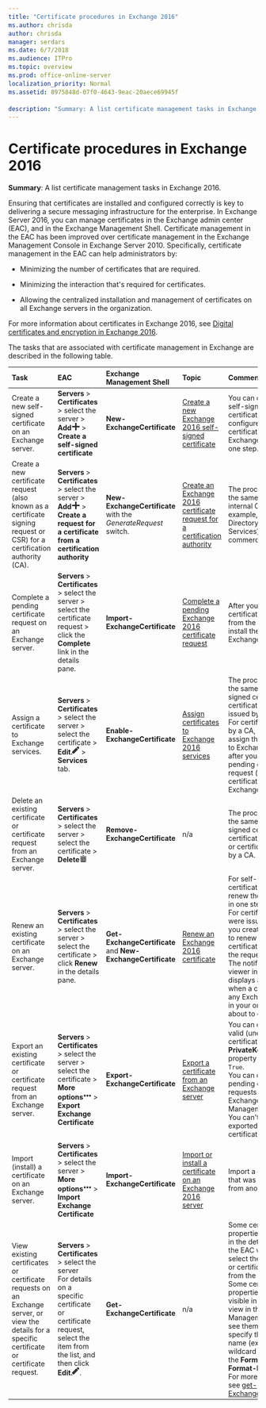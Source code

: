 ```yaml
---
title: "Certificate procedures in Exchange 2016"
ms.author: chrisda
author: chrisda
manager: serdars
ms.date: 6/7/2018
ms.audience: ITPro
ms.topic: overview
ms.prod: office-online-server
localization_priority: Normal
ms.assetid: 8975848d-07f0-4643-9eac-20aece69945f

description: "Summary: A list certificate management tasks in Exchange 2016."
---
```


# Certificate procedures in Exchange 2016

 **Summary**: A list certificate management tasks in Exchange 2016.
  
Ensuring that certificates are installed and configured correctly is key to delivering a secure messaging infrastructure for the enterprise. In Exchange Server 2016, you can manage certificates in the Exchange admin center (EAC), and in the Exchange Management Shell. Certificate management in the EAC has been improved over certificate management in the Exchange Management Console in Exchange Server 2010. Specifically, certificate management in the EAC can help administrators by:
  
- Minimizing the number of certificates that are required.
    
- Minimizing the interaction that's required for certificates.
    
- Allowing the centralized installation and management of certificates on all Exchange servers in the organization.
    
For more information about certificates in Exchange 2016, see [Digital certificates and encryption in Exchange 2016](certificates.md).
  
The tasks that are associated with certificate management in Exchange are described in the following table.
  
|**Task**|**EAC**|**Exchange Management Shell**|**Topic**|**Comments**|
|:-----|:-----|:-----|:-----|:-----|
|Create a new self-signed certificate on an Exchange server.  <br/> |**Servers** \> **Certificates** \> select the server \> **Add**![Add icon](../../media/ITPro_EAC_AddIcon.png) \> **Create a self-signed certificate** <br/> |**New-ExchangeCertificate** <br/> |[Create a new Exchange 2016 self-signed certificate](create-self-signed-certificates.md) <br/> |You can create new self-signed certificates and configure the certificates for Exchange services in one step.  <br/> |
|Create a new certificate request (also known as a certificate signing request or CSR) for a certification authority (CA).  <br/> |**Servers** \> **Certificates** \> select the server \> **Add**![Add icon](../../media/ITPro_EAC_AddIcon.png) \> **Create a request for a certificate from a certification authority** <br/> |**New-ExchangeCertificate** with the  _GenerateRequest_ switch.  <br/> |[Create an Exchange 2016 certificate request for a certification authority](create-ca-certificate-requests.md) <br/> |The procedures are the same for an internal CA (for example, Active Directory Certificate Services) or a commercial CA.  <br/> |
|Complete a pending certificate request on an Exchange server.  <br/> |**Servers** \> **Certificates** \> select the server \> select the certificate request \> click the **Complete** link in the details pane.  <br/> |**Import-ExchangeCertificate** <br/> |[Complete a pending Exchange 2016 certificate request](complete-pending-certificate-requests.md) <br/> |After you receive the certificate file or files from the CA, you install them on the Exchange server.  <br/> |
|Assign a certificate to Exchange services.  <br/> |**Servers** \> **Certificates** \> select the server \> select the certificate \> **Edit**![Edit icon](../../media/ITPro_EAC_EditIcon.png) \> **Services** tab.  <br/> |**Enable-ExchangeCertificate** <br/> |[Assign certificates to Exchange 2016 services](assign-certificates-to-services.md) <br/> |The procedures are the same for self-signed certificates, or certificates that were issued by a CA.  <br/> For certificates issued by a CA, you can only assign the certificates to Exchange services after you complete the pending certificate request (install the certificate on the Exchange server).  <br/> |
|Delete an existing certificate or certificate request from an Exchange server.  <br/> |**Servers** \> **Certificates** \> select the server \> select the certificate \> **Delete**![Delete icon](../../media/ITPro_EAC_DeleteIcon.png)           <br/> |**Remove-ExchangeCertificate** <br/> |n/a  <br/> |The procedures are the same for self-signed certificates, certificate requests, or certificates issued by a CA.  <br/> |
|Renew an existing certificate on an Exchange server.  <br/> |**Servers** \> **Certificates** \> select the server \> select the certificate \> click **Renew** in the details pane.  <br/> |**Get-ExchangeCertificate** and **New-ExchangeCertificate** <br/> |[Renew an Exchange 2016 certificate](renew-certificates.md) <br/> |For self-signed certificates, you renew the certificate in one step.  <br/> For certificates that were issued by a CA, you create a request to renew the certificate, and send the request to the CA.  <br/> The notification viewer in the EAC displays a warning when a certificate on any Exchange server in your organization is about to expire.  <br/> |
|Export an existing certificate or certificate request from an Exchange server.  <br/> |**Servers** \> **Certificates** \> select the server \> select the certificate \> **More options**![More Options icon](../../media/ITPro_EAC_MoreOptionsIcon.png) \> **Export Exchange Certificate** <br/> |**Export-ExchangeCertificate** <br/> |[Export a certificate from an Exchange server](export-certificates.md) <br/> |You can only export valid (unexpired) certificates where the **PrivateKeyExportable** property has the value  `True`.  <br/> You can only export pending certificate requests in the Exchange Management Shell. You can't import an exported pending certificate request.  <br/> |
|Import (install) a certificate on an Exchange server.  <br/> |**Servers** \> **Certificates** \> select the server \> **More options**![More Options icon](../../media/ITPro_EAC_MoreOptionsIcon.png) \> **Import Exchange Certificate** <br/> |**Import-ExchangeCertificate** <br/> |[Import or install a certificate on an Exchange 2016 server](import-certificates.md) <br/> |Import a certificate that was exported from another server.  <br/> |
|View existing certificates or certificate requests on an Exchange server, or view the details for a specific certificate or certificate request.  <br/> |**Servers** \> **Certificates** \> select the server  <br/> For details on a specific certificate or certificate request, select the item from the list, and then click **Edit**![Edit icon](../../media/ITPro_EAC_EditIcon.png).  <br/> |**Get-ExchangeCertificate** <br/> |n/a  <br/> |Some certificate properties are visible in the details pane in the EAC when you select the certificate or certificate request from the list.  <br/> Some certificate properties aren't visible in the standard view in the Exchange Management Shell. To see them, you need to specify the property name (exact name or wildcard match) with the **Format-Table** or **Format-List** cmdlets. For more information, see [get-ExchangeCertificate](http://technet.microsoft.com/library/e368589a-6510-4209-9f10-171d1990cd7d.aspx).  <br/> |
   

